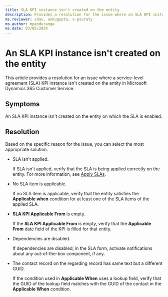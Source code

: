 ```yaml
---
title: SLA KPI instance isn't created on the entity
description: Provides a resolution for the issue where an SLA KPI instance isn't created on the entity in Dynamics 365 Customer Service.
ms.reviewer: sdas, ankugupta, v-psuraty
ms.author: mpanduranga
ms.date: 03/05/2024
---
```

# An SLA KPI instance isn't created on the entity

This article provides a resolution for an issue where a service-level agreement (SLA) KPI instance isn't created on the entity in Microsoft Dynamics 365 Customer Service.

## Symptoms

An SLA KPI instance isn't created on the entity on which the SLA is enabled.

## Resolution

Based on the specific reason for the issue, you can select the most appropriate solution.

- SLA isn't applied.

  If SLA isn't applied, verify that the SLA is being applied correctly on the entity. For more information, see [Apply SLAs](/dynamics365/customer-service/apply-slas).
- No SLA item is applicable.

  If no SLA item is applicable, verify that the entity satisfies the **Applicable when** condition for at least one of the SLA items of the applied SLA.
- **SLA KPI Applicable From** is empty.

  If the **SLA KPI Applicable From** is empty, verify that the **Applicable From** date field of the KPI is filled for that entity.
- Dependencies are disabled.

  If dependencies are disabled, in the SLA form, activate notifications about any out-of-the-box component, if any.
- The contact record on the regarding record has same text but a different GUID.

  If the condition used in **Applicable When** uses a lookup field, verify that the GUID of the lookup field matches with the GUID of the contact in the **Applicable When** condition.
